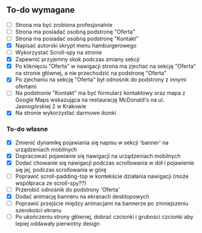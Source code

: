 ## To-do wymagane

-   [ ] Strona ma być zrobiona profesjonalnie
-   [ ] Strona ma posiadać osobną podstronę "Oferta"
-   [ ] Strona ma posiadać osobną podstronę "Kontakt"
-   [x] Napisać autorski skrypt menu hamburgerowego
-   [ ] Wykorzystać Scroll-spy na stronie
-   [x] Zapewnić przyjemny skok podczas zmiany sekcji
-   [x] Po kliknięciu "Oferta" w nawigacji strona ma zjechać na sekcję "Oferta" na stronie głównej, a nie przechodzić na podstronę "Oferta"
-   [x] Po zjechaniu na sekcję "Oferta" był odnośnik do podstrony z innymi ofertami
-   [ ] Na podstronie "Kontakt" ma być formularz kontaktowy oraz mapa z Google Maps wskazująca na restaurację McDonald's na ul. Jasnogórskiej 2 w Krakowie
-   [x] Na stronie wykorzystać darmowe ikonki

### To-do własne

-   [x] Zmienić dynamikę pojawiania się napisu w sekcji 'banner' na urządzeniach mobilnych
-   [x] Dopracować pojawianie się nawigacji na urządzeniach mobilnych
-   [x] Dodać chowanie się nawigacji podczas scrollowania w dół i pojawienie się jej, podczas scrollowania w górę
-   [ ] Poprawić scroll-padding-top w kontekście działania nawigacji (może współpraca ze scroll-spy??)
-   [ ] Przerobić odnośnik do podstrony 'Oferta'
-   [x] Dodać animację banneru na ekranach desktopowych
-   [ ] Poprawić przejście między animacjami na bannerze po zmniejszeniu szerokości ekranu
-   [ ] Po ukończeniu strony głównej, dobrać czcionki i grubości czcionki aby lepiej oddawały pierwotny design

